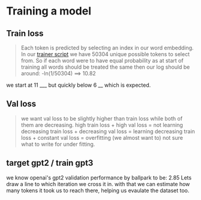 # Training a model

## Train loss
> Each token is predicted by selecting an index in our word embedding. In our [trainer script](./trainer.py) we have 50304 unique possible tokens to select from. So if each word were to have equal probability as at start of training all words should be treated the same then our log should be around: -ln(1/50304) ==> 10.82

we start at 11 ___ but quickly below 6 __ which is expected.

## Val loss
> we want val loss to be slightly higher than train loss while both of them are decreasing.
> high train loss + high val loss = not learning
> decreasing train loss + decreasing val loss = learning
> decreasing train loss + constant val loss = overfitting (we almost want to)
> not sure what to write for under fitting.

## target gpt2 / train gpt3
we know openai's gpt2 validation performance by ballpark to be: 2.85
Lets draw a line to which iteration we cross it in. with that we can estimate how many tokens it took us to reach there, helping us evaulate the dataset too.



